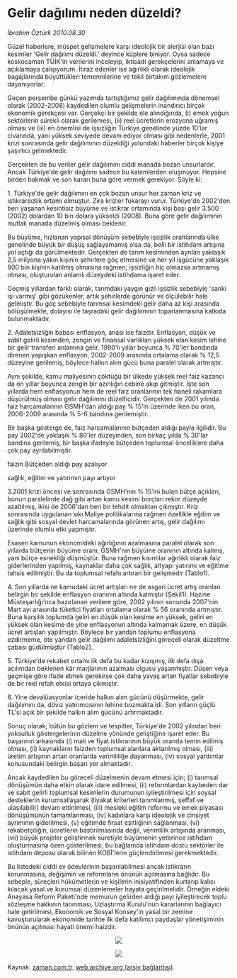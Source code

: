 # Gelir dağılımı neden düzeldi?

*İbrahim Öztürk 2010.08.30*

<td class="columnist-detail">
<p>Güzel haberlere, müspet gelişmelere karşı ideolojik bir alerjisi olan bazı kesimler 'Gelir dağılımı düzeldi.' deyince küplere biniyor. Oysa sadece koskocaman TÜİK'in verilerini inceleyip, iktisadi gerekçelerini anlamaya ve açıklamaya çalışıyorum. İtiraz edenler ise ağırlıklı olarak ideolojik bagajlarında büyüttükleri temennilerine ve tekil birtakım gözlemelere dayanıyorlar.</p>
<p>
<div id="haberMetinDiv">
<p>Geçen perşembe günkü yazımda tartıştığımız gelir dağılımında dönemsel olarak (2002-2008) kaydedilen olumlu gelişmelerin inandırıcı birçok ekonomik gerekçesi var. Gerçekçi bir şekilde ele alındığında, (i) emek yoğun sektörlerin sürekli olarak gerilemesi, (ii) reel ücretlerin erozyona uğramış olması ve (iii) en önemlisi de işsizliğin Türkiye genelinde yüzde 10'lar civarında, yani yüksek seviyede devam ediyor olması gibi nedenlerle, 2001 krizi sonrasında gelir dağılımının düzeldiği yolundaki haberler birçok kişiye şaşırtıcı gelmektedir.
<p>Gerçekten de bu veriler gelir dağılımını ciddi manada bozan unsurlardır. Ancak Türkiye'de gelir dağılımı sadece bu kalemlerden oluşmuyor. Hepsine birden bakmak ve son kararı buna göre vermek gerekiyor. Şöyle ki:
<p> 1. Türkiye'de gelir dağılımını en çok bozan unsur her zaman kriz ve istikrarsızlık ortamı olmuştur. Zira krizler fukarayı vurur. Türkiye'de 2002'den beri yaşanan kesintisiz büyüme ve istikrar ortamında kişi başı gelir 3.500 (2002) dolardan 10 bin dolara yükseldi (2008). Buna göre gelir dağılımının mutlak manada düzelmiş olması beklenir.
<p>Bu büyüme, hızlanan yapısal dönüşüm sebebiyle işsizlik oranlarında ülke genelinde büyük bir düşüş sağlayamamış olsa da, belli bir istihdam artışına yol açtığı da görülmektedir. Gerçekten de tarım kesiminden ayrılan yaklaşık 2,5 milyona yakın kişinin şehirlere göç etmesine ve her yıl işgücüne yaklaşık 800 bin kişinin katılmış olmasına rağmen, işsizliğin hiç olmazsa artmamış olması, oluşturulan anlamlı düzeydeki istihdama işaret eder.
<p>Geçmiş yıllardan farklı olarak, tarımdaki yaygın gizli işsizlik sebebiyle 'sanki işi varmış' gibi gözükenler, artık şehirlerde görünür ve ölçülebilir hale gelmiştir. Bu göç sebebiyle tarımsal kesimdeki gelir daha az kişi arasında bölüşülmekte, dolayısı ile taşradaki gelir dağılımının toparlanmasına katkıda bulunmaktadır.
<p> 2. Adaletsizliğin babası enflasyon, anası ise faizdir. Enflasyon, düşük ve sabit gelirli kesimden, zengin ve finansal varlıkları yüksek olan kesim lehine bir gelir transferi anlamına gelir. 1990'lı yıllar boyunca % 70'ler bandında direnen yapışkan enflasyon, 2002-2009 arasında ortalama olarak % 12,5 düzeyine gerilemiş, böylece halkın alım gücü buna paralel olarak artmıştır. 
<p>Aynı şekilde, kamu maliyesinin çöktüğü bir ülkede yüksek reel faiz kazancı da on yıllar boyunca zengin bir azınlığın cebine akıp gitmiştir. İşte son yıllarda hem enflasyonun hem de reel faiz oranlarının tek haneli rakamlara düşürülmüş olması gelir dağılımını düzelticidir. Gerçekten de 2001 yılında faiz harcamalarının GSMH'dan aldığı pay % 15'in üzerinde iken bu oran, 2006-2009 arasında % 5-6 bandına gerilemiştir.
<p>Bir başka gösterge de, faiz harcamalarının bütçeden aldığı payla ilgilidir. Bu pay 2002'de yaklaşık % 80'ler düzeyinden, son birkaç yılda % 30'lar bandına gerilemiş, bir başka ifadeyle bütçeden toplumsal önceliklere daha çok pay ayrılabilmiştir.
<p>faizin Bütçeden aldığı pay azalıyor 
<p>sağlık, eğitim ve yatırımın payı artıyor
<p>3.2001 krizi öncesi ve sonrasında GSMH'nın % 15'ini bulan bütçe açıkları, bunun paralelinde dağ gibi artan kamu kesimi borçları rekor düzeyde azaltılmış, ikisi de 2006'dan beri bir tehdit olmaktan çıkmıştır. Kriz sonrasında uygulanan sıkı Maliye politikalarına rağmen özellikle eğitim ve sağlık gibi sosyal devlet harcamalarında görünen artış, gelir dağılımı üzerinde olumlu etki yapmıştır.
<p>Esasen kamunun ekonomideki ağırlığının azalmasına paralel olarak son yıllarda bütçenin büyüme oranı, GSMH'nın büyüme oranının altında kalmış, yani bütçe esnekliği düşmüştür. Buna rağmen kısıntılar ağırlıklı olarak faiz giderlerinden yapılmış, kaynaklar daha çok sağlık, altyapı yatırımı ve eğitime tahsis edilmiştir. Bu da toplumsal refahı artıran bir gelişmedir (Tablo1). 
<p>4. Son yıllarda ne kamudaki ücret artışları ne de asgari ücret artış oranları belirgin bir şekilde enflasyon oranının altında kalmıştır (Şekil1). Hazine Müsteşarlığı'nca hazırlanan verilere göre, 2002 yılının sonunda 2007'nin Mart ayı arasında tüketici fiyatları ortalama olarak % 56 oranında artmıştır. Buna karşılık toplumda geliri en düşük olan kesime en yüksek, geliri en yüksek olan kesime de yine enflasyonun altında kalmamak üzere, en düşük ücret artışları yapılmıştır. Böylece bir yandan toplumu enflasyona ezdirmeme, öte yandan gelir dağılımı adaletsizliğini göreceli olarak düzeltme çabası güdülmüştür (Tablo2).
<p>5. Türkiye'de rekabet ortamı ilk defa bu kadar kızışmış, ilk defa dışa açılımdan beklenen kâr marjlarının azalması olgusu yaşanmıştır. Düşen veya geçmişe göre ifade etmek gerekirse çok daha yavaş artan fiyatlar sebebiyle de bir reel refah etkisi ortaya çıkmıştır.
<p> 6. Yine devalüasyonlar içeride halkın alım gücünü düşürmekte, gelir dağılımını da, döviz yatırımcısının lehine bozmakta idi. Son yılların güçlü TL'si açık bir şekilde halkın alım gücünü artırmaktadır.
<p>Sonuç olarak; bütün bu gözlem ve tespitler, Türkiye'de 2002 yılından beri yoksulluk göstergelerinin düzelme yönünde geliştiğine işaret eder. Bu başarının arkasında (i) mali ve fiyat istikrarının büyük oranda temin edilmiş olması, (ii) kaynakların faizden toplumsal alanlara aktarılmış olması, (iii) üretim artışının artan oranlarda verimliliğe dayanması, (iv) sosyal yardımlar konusundaki belirgin başarı yer almaktadır.
<p>Ancak kaydedilen bu göreceli düzelmenin devam etmesi için; (i) tarımsal dönüşümün daha etkin olarak idare edilmesi, (ii) reformlardan kaybeden dar ve sabit gelirli toplumsal kesimlerin durumunun iyileştirilmesi için soysal desteklerin kurumsallaşarak (liyakat kriterleri tanımlanmış, şeffaf ve ulaşılabilir) devam ettirilmesi, (iii) mesleki eğitim reformu ve emek piyasası dönüşümünün tamamlanması, (iv) kadınlara karşı ideolojik ve cinsiyet ayrımının giderilmesi, (v) eğitimde fırsat eşitliğinin sağlanması, (vi) rekabetçiliğin, ücretlerin bastırılmasında değil, verimlilik artışında aranması, (vii) büyük projeler geliştirmek suretiyle büyümenin yeterince istihdam oluşturmasına özen gösterilmesi, bu bağlamda istihdam dostu sektörler ile istihdam deposu olarak bilinen KOBİ'lerin güçlendirilmesi gerekmektedir. 
<p> Bu listedeki ciddi ev ödevlerinin başarılabilmesi ancak istikrarın korunmasına, değişimin ve reformların önünün açılmasına bağlıdır. Bu sebeple, süreçleri hükümetlerin ve kişilerin inisiyatifinden kurtarıp kalıcı kılacak yasal ve kurumsal düzenlemeler hayata geçirilmelidir. Örneğin eldeki Anayasa Reform Paketi'nde memurun gelirden aldığı payı iyileştirecek toplu sözleşme hakkının tanınması, Uzlaştırma Kurulu'nun kararlarının bağlayıcı hale getirilmesi, Ekonomik ve Sosyal Konsey'in yasal bir zemine kavuşturularak ekonomide tarihte ilk defa katılımcı paydaşlar yönetişiminin önünün açılması hayati önemi haizdir. 
<p>
<p align="center"><img border="0" src="http://web.archive.org/web/20110105052703im_/http://medya.zaman.com.tr/2010/08/30/io1.png"/>
<p align="center"><img border="0" src="http://web.archive.org/web/20110105052703im_/http://medya.zaman.com.tr/2010/08/30/io2.png"/></p></p></p></p></p></p></p></p></p></p></p></p></p></p></p></p></p></p></p></p></p></div>
</p>
<a href="http://web.archive.org/web/20110105052703/mailto:i.ozturk@zaman.com.tr">
</a></td>

Kaynak: [zaman.com.tr](http://zaman.com.tr/yazar.do?yazino=1021734), [web.archive.org (arşiv bağlantısı)](http://web.archive.org/web/20110105052703/http://www.zaman.com.tr/yazar.do?yazino=1021734)
